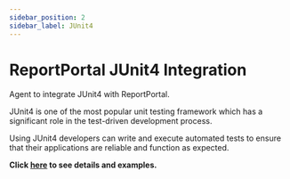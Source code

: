 ```yaml
---
sidebar_position: 2
sidebar_label: JUnit4
---
```


# ReportPortal JUnit4 Integration

Agent to integrate JUnit4 with ReportPortal.

JUnit4 is one of the most popular unit testing framework which has a significant role in the test-driven development process.

Using JUnit4 developers can write and execute automated tests to ensure that their applications are reliable and function as expected.

**Click [here](https://github.com/reportportal/agent-java-junit) to see details and examples.**

